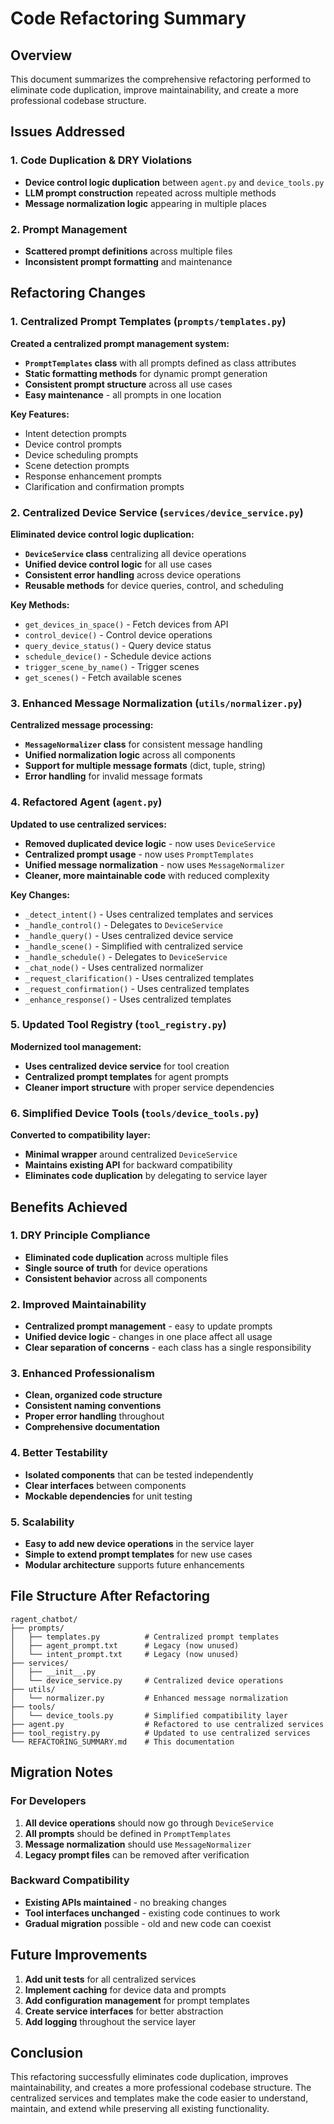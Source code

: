 # Code Refactoring Summary

## Overview
This document summarizes the comprehensive refactoring performed to eliminate code duplication, improve maintainability, and create a more professional codebase structure.

## Issues Addressed

### 1. Code Duplication & DRY Violations
- **Device control logic duplication** between `agent.py` and `device_tools.py`
- **LLM prompt construction** repeated across multiple methods
- **Message normalization logic** appearing in multiple places

### 2. Prompt Management
- **Scattered prompt definitions** across multiple files
- **Inconsistent prompt formatting** and maintenance

## Refactoring Changes

### 1. Centralized Prompt Templates (`prompts/templates.py`)
**Created a centralized prompt management system:**

- **`PromptTemplates` class** with all prompts defined as class attributes
- **Static formatting methods** for dynamic prompt generation
- **Consistent prompt structure** across all use cases
- **Easy maintenance** - all prompts in one location

**Key Features:**
- Intent detection prompts
- Device control prompts
- Device scheduling prompts
- Scene detection prompts
- Response enhancement prompts
- Clarification and confirmation prompts

### 2. Centralized Device Service (`services/device_service.py`)
**Eliminated device control logic duplication:**

- **`DeviceService` class** centralizing all device operations
- **Unified device control logic** for all use cases
- **Consistent error handling** across device operations
- **Reusable methods** for device queries, control, and scheduling

**Key Methods:**
- `get_devices_in_space()` - Fetch devices from API
- `control_device()` - Control device operations
- `query_device_status()` - Query device status
- `schedule_device()` - Schedule device actions
- `trigger_scene_by_name()` - Trigger scenes
- `get_scenes()` - Fetch available scenes

### 3. Enhanced Message Normalization (`utils/normalizer.py`)
**Centralized message processing:**

- **`MessageNormalizer` class** for consistent message handling
- **Unified normalization logic** across all components
- **Support for multiple message formats** (dict, tuple, string)
- **Error handling** for invalid message formats

### 4. Refactored Agent (`agent.py`)
**Updated to use centralized services:**

- **Removed duplicated device logic** - now uses `DeviceService`
- **Centralized prompt usage** - now uses `PromptTemplates`
- **Unified message normalization** - now uses `MessageNormalizer`
- **Cleaner, more maintainable code** with reduced complexity

**Key Changes:**
- `_detect_intent()` - Uses centralized templates and services
- `_handle_control()` - Delegates to `DeviceService`
- `_handle_query()` - Uses centralized device service
- `_handle_scene()` - Simplified with centralized service
- `_handle_schedule()` - Delegates to `DeviceService`
- `_chat_node()` - Uses centralized normalizer
- `_request_clarification()` - Uses centralized templates
- `_request_confirmation()` - Uses centralized templates
- `_enhance_response()` - Uses centralized templates

### 5. Updated Tool Registry (`tool_registry.py`)
**Modernized tool management:**

- **Uses centralized device service** for tool creation
- **Centralized prompt templates** for agent prompts
- **Cleaner import structure** with proper service dependencies

### 6. Simplified Device Tools (`tools/device_tools.py`)
**Converted to compatibility layer:**

- **Minimal wrapper** around centralized `DeviceService`
- **Maintains existing API** for backward compatibility
- **Eliminates code duplication** by delegating to service layer

## Benefits Achieved

### 1. DRY Principle Compliance
- **Eliminated code duplication** across multiple files
- **Single source of truth** for device operations
- **Consistent behavior** across all components

### 2. Improved Maintainability
- **Centralized prompt management** - easy to update prompts
- **Unified device logic** - changes in one place affect all usage
- **Clear separation of concerns** - each class has a single responsibility

### 3. Enhanced Professionalism
- **Clean, organized code structure**
- **Consistent naming conventions**
- **Proper error handling** throughout
- **Comprehensive documentation**

### 4. Better Testability
- **Isolated components** that can be tested independently
- **Clear interfaces** between components
- **Mockable dependencies** for unit testing

### 5. Scalability
- **Easy to add new device operations** in the service layer
- **Simple to extend prompt templates** for new use cases
- **Modular architecture** supports future enhancements

## File Structure After Refactoring

```
ragent_chatbot/
├── prompts/
│   ├── templates.py          # Centralized prompt templates
│   ├── agent_prompt.txt      # Legacy (now unused)
│   └── intent_prompt.txt     # Legacy (now unused)
├── services/
│   ├── __init__.py
│   └── device_service.py     # Centralized device operations
├── utils/
│   └── normalizer.py         # Enhanced message normalization
├── tools/
│   └── device_tools.py       # Simplified compatibility layer
├── agent.py                  # Refactored to use centralized services
├── tool_registry.py          # Updated to use centralized services
└── REFACTORING_SUMMARY.md    # This documentation
```

## Migration Notes

### For Developers
1. **All device operations** should now go through `DeviceService`
2. **All prompts** should be defined in `PromptTemplates`
3. **Message normalization** should use `MessageNormalizer`
4. **Legacy prompt files** can be removed after verification

### Backward Compatibility
- **Existing APIs maintained** - no breaking changes
- **Tool interfaces unchanged** - existing code continues to work
- **Gradual migration** possible - old and new code can coexist

## Future Improvements

1. **Add unit tests** for all centralized services
2. **Implement caching** for device data and prompts
3. **Add configuration management** for prompt templates
4. **Create service interfaces** for better abstraction
5. **Add logging** throughout the service layer

## Conclusion

This refactoring successfully eliminates code duplication, improves maintainability, and creates a more professional codebase structure. The centralized services and templates make the code easier to understand, maintain, and extend while preserving all existing functionality.
